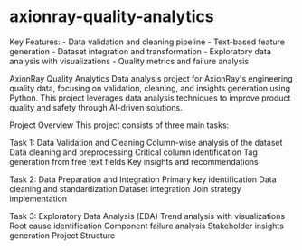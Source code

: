 # axionray-quality-analytics
Key Features: - Data validation and cleaning pipeline - Text-based feature generation - Dataset integration and transformation - Exploratory data analysis with visualizations - Quality metrics and failure analysis

AxionRay Quality Analytics
Data analysis project for AxionRay's engineering quality data, focusing on validation, cleaning, and insights generation using Python. This project leverages data analysis techniques to improve product quality and safety through AI-driven solutions.

Project Overview
This project consists of three main tasks:

Task 1: Data Validation and Cleaning
Column-wise analysis of the dataset
Data cleaning and preprocessing
Critical column identification
Tag generation from free text fields
Key insights and recommendations


Task 2: Data Preparation and Integration
Primary key identification
Data cleaning and standardization
Dataset integration
Join strategy implementation


Task 3: Exploratory Data Analysis (EDA)
Trend analysis with visualizations
Root cause identification
Component failure analysis
Stakeholder insights generation
Project Structure




